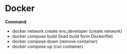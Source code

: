 # Docker
**Command**
- docker network create env_developer (create network)
- docker compose build (load build form Dockerfile)
- docker compose down (remove container)
- docker compose up (run container)
